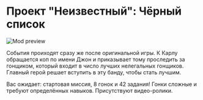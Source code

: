 # Проект "Неизвестный": Чёрный список

![Mod preview](http://ru-script.3dn.ru/_ld/6/27899882.png)

События проиходят сразу же после оригинальной игры. К Карлу обращается коп по имени Джон и приказывает тому проследить за гонщиком, который входит в число лучших нелегальных гонщиков. Главный герой решает вступить в эту банду, чтобы стать лучшим. 

Вас ожидает: стартовая миссия, 8 гонок и 42 задания! Гонки сложные и требуют определённых навыков. Присутствуют видео-ролики.
